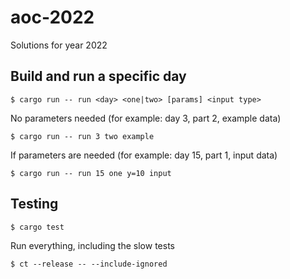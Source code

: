 # aoc-2022

Solutions for year 2022

## Build and run a specific day

```
$ cargo run -- run <day> <one|two> [params] <input type>
```

No parameters needed (for example: day 3, part 2, example data)

```
$ cargo run -- run 3 two example
```

If parameters are needed (for example: day 15, part 1, input data)

```
$ cargo run -- run 15 one y=10 input
```

## Testing

```
$ cargo test
```

Run everything, including the slow tests
```
$ ct --release -- --include-ignored
```
